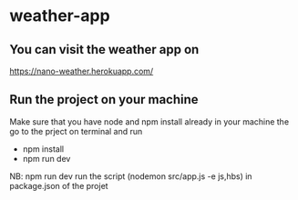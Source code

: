 #  weather-app
## You can visit the weather app on
https://nano-weather.herokuapp.com/

## Run the project on your machine 
Make sure that you have node and npm install already in your machine the go to the prject on terminal and run 
- npm install
- npm run dev 

NB: npm run dev run the script (nodemon src/app.js -e js,hbs) in package.json of the projet
